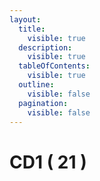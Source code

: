 ```yaml
---
layout:
  title:
    visible: true
  description:
    visible: true
  tableOfContents:
    visible: true
  outline:
    visible: false
  pagination:
    visible: false
---
```


# CD1 ( 21 )



<div data-full-width="true">

<figure><img src="https://rider-card.com/images/cardlist/card/CD1-001.png" alt=""><figcaption></figcaption></figure>

 

<figure><img src="https://rider-card.com/images/cardlist/card/CD1-002.png" alt=""><figcaption></figcaption></figure>

 

<figure><img src="https://rider-card.com/images/cardlist/card/CD1-003.png" alt=""><figcaption></figcaption></figure>

 

<figure><img src="https://rider-card.com/images/cardlist/card/CD1-004.png" alt=""><figcaption></figcaption></figure>

 

<figure><img src="https://rider-card.com/images/cardlist/card/CD1-005.png" alt=""><figcaption></figcaption></figure>

</div>

<div data-full-width="true">

<figure><img src="https://rider-card.com/images/cardlist/card/CD1-006.png" alt=""><figcaption></figcaption></figure>

 

<figure><img src="https://rider-card.com/images/cardlist/card/CD1-007.png" alt=""><figcaption></figcaption></figure>

 

<figure><img src="https://rider-card.com/images/cardlist/card/CD1-008.png" alt=""><figcaption></figcaption></figure>

 

<figure><img src="https://rider-card.com/images/cardlist/card/CD1-009.png" alt=""><figcaption></figcaption></figure>

 

<figure><img src="https://rider-card.com/images/cardlist/card/CD1-010.png" alt=""><figcaption></figcaption></figure>

</div>

<div data-full-width="true">

<figure><img src="https://rider-card.com/images/cardlist/card/CD1-011.png" alt=""><figcaption></figcaption></figure>

 

<figure><img src="https://rider-card.com/images/cardlist/card/CD1-012.png" alt=""><figcaption></figcaption></figure>

 

<figure><img src="https://rider-card.com/images/cardlist/card/CD1-013.png" alt=""><figcaption></figcaption></figure>

 

<figure><img src="https://rider-card.com/images/cardlist/card/CD1-014.png" alt=""><figcaption></figcaption></figure>

 

<figure><img src="https://rider-card.com/images/cardlist/card/CD1-015.png" alt=""><figcaption></figcaption></figure>

</div>

<div data-full-width="true">

<figure><img src="https://rider-card.com/images/cardlist/card/CD1-016.png" alt=""><figcaption></figcaption></figure>

 

<figure><img src="https://rider-card.com/images/cardlist/card/CD1-017.png" alt=""><figcaption></figcaption></figure>

 

<figure><img src="https://rider-card.com/images/cardlist/card/CD1-018.png" alt=""><figcaption></figcaption></figure>

 

<figure><img src="https://rider-card.com/images/cardlist/card/CD1-019.png" alt=""><figcaption></figcaption></figure>

 

<figure><img src="https://rider-card.com/images/cardlist/card/CD1-020.png" alt=""><figcaption></figcaption></figure>

 

<figure><img src="https://rider-card.com/images/cardlist/card/CD1-021.png" alt=""><figcaption></figcaption></figure>

</div>
